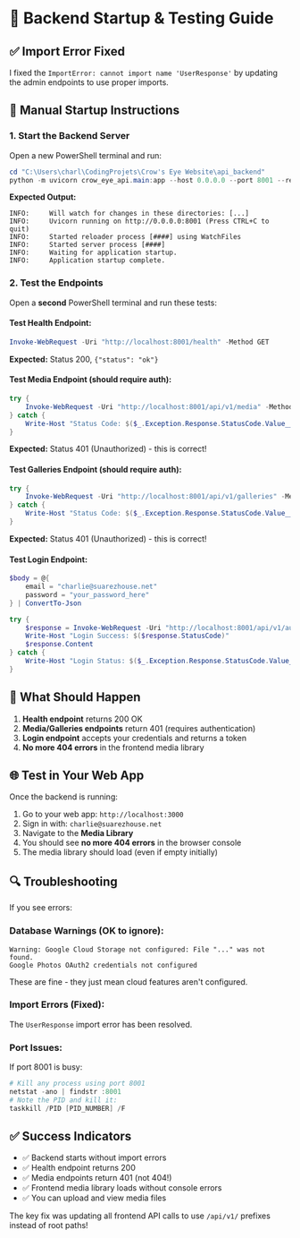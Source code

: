 # 🚀 Backend Startup & Testing Guide

## ✅ **Import Error Fixed**
I fixed the `ImportError: cannot import name 'UserResponse'` by updating the admin endpoints to use proper imports.

## 🔧 **Manual Startup Instructions**

### 1. Start the Backend Server

Open a new PowerShell terminal and run:

```powershell
cd "C:\Users\charl\CodingProjets\Crow's Eye Website\api_backend"
python -m uvicorn crow_eye_api.main:app --host 0.0.0.0 --port 8001 --reload
```

**Expected Output:**
```
INFO:     Will watch for changes in these directories: [...]
INFO:     Uvicorn running on http://0.0.0.0:8001 (Press CTRL+C to quit)
INFO:     Started reloader process [####] using WatchFiles
INFO:     Started server process [####]
INFO:     Waiting for application startup.
INFO:     Application startup complete.
```

### 2. Test the Endpoints

Open a **second** PowerShell terminal and run these tests:

#### Test Health Endpoint:
```powershell
Invoke-WebRequest -Uri "http://localhost:8001/health" -Method GET
```
**Expected:** Status 200, `{"status": "ok"}`

#### Test Media Endpoint (should require auth):
```powershell
try {
    Invoke-WebRequest -Uri "http://localhost:8001/api/v1/media" -Method GET
} catch {
    Write-Host "Status Code: $($_.Exception.Response.StatusCode.Value__)"
}
```
**Expected:** Status 401 (Unauthorized) - this is correct!

#### Test Galleries Endpoint (should require auth):
```powershell
try {
    Invoke-WebRequest -Uri "http://localhost:8001/api/v1/galleries" -Method GET
} catch {
    Write-Host "Status Code: $($_.Exception.Response.StatusCode.Value__)"
}
```
**Expected:** Status 401 (Unauthorized) - this is correct!

#### Test Login Endpoint:
```powershell
$body = @{
    email = "charlie@suarezhouse.net"
    password = "your_password_here"
} | ConvertTo-Json

try {
    $response = Invoke-WebRequest -Uri "http://localhost:8001/api/v1/auth/login" -Method POST -Body $body -ContentType "application/json"
    Write-Host "Login Success: $($response.StatusCode)"
    $response.Content
} catch {
    Write-Host "Login Status: $($_.Exception.Response.StatusCode.Value__)"
}
```

## 🎯 **What Should Happen**

1. **Health endpoint** returns 200 OK
2. **Media/Galleries endpoints** return 401 (requires authentication) 
3. **Login endpoint** accepts your credentials and returns a token
4. **No more 404 errors** in the frontend media library

## 🌐 **Test in Your Web App**

Once the backend is running:

1. Go to your web app: `http://localhost:3000`
2. Sign in with: `charlie@suarezhouse.net`
3. Navigate to the **Media Library**
4. You should see **no more 404 errors** in the browser console
5. The media library should load (even if empty initially)

## 🔍 **Troubleshooting**

If you see errors:

### Database Warnings (OK to ignore):
```
Warning: Google Cloud Storage not configured: File "..." was not found.
Google Photos OAuth2 credentials not configured
```
These are fine - they just mean cloud features aren't configured.

### Import Errors (Fixed):
The `UserResponse` import error has been resolved.

### Port Issues:
If port 8001 is busy:
```powershell
# Kill any process using port 8001
netstat -ano | findstr :8001
# Note the PID and kill it:
taskkill /PID [PID_NUMBER] /F
```

## ✅ **Success Indicators**

- ✅ Backend starts without import errors
- ✅ Health endpoint returns 200
- ✅ Media endpoints return 401 (not 404!)
- ✅ Frontend media library loads without console errors
- ✅ You can upload and view media files

The key fix was updating all frontend API calls to use `/api/v1/` prefixes instead of root paths! 